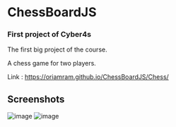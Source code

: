 

# ChessBoardJS
### First project of Cyber4s
The first big project of the course.

A chess game for two players.

Link : https://oriamram.github.io/ChessBoardJS/Chess/

## Screenshots

![image](https://user-images.githubusercontent.com/97836572/192991397-39cfa5f6-58c1-487b-a6af-d9936624ef3c.png)
![image](https://user-images.githubusercontent.com/97836572/192991465-bc39fb37-c772-4260-a8ff-790c416ccdd3.png)

